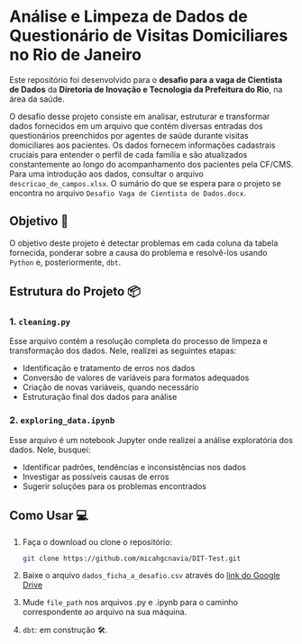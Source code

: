 # Análise e Limpeza de Dados de Questionário de Visitas Domiciliares no Rio de Janeiro

Este repositório foi desenvolvido para o **desafio para a vaga de Cientista de Dados** da **Diretoria de Inovação e Tecnologia da Prefeitura do Rio**, na área da saúde.

O desafio desse projeto consiste em analisar, estruturar e transformar dados fornecidos em um arquivo que contém diversas entradas dos questionários preenchidos por agentes de saúde durante visitas domiciliares aos pacientes. Os dados fornecem informações cadastrais cruciais para entender o perfil de cada família e são atualizados constantemente ao longo do acompanhamento dos pacientes pela CF/CMS. Para uma introdução aos dados, consultar o arquivo ```descricao_de_campos.xlsx```. O sumário do que se espera para o projeto se encontra no arquivo ```Desafio Vaga de Cientista de Dados.docx```.

## Objetivo 🎯

O objetivo deste projeto é detectar problemas em cada coluna da tabela fornecida, ponderar sobre a causa do problema e resolvê-los usando ```Python``` e, posteriormente, ```dbt```.

## Estrutura do Projeto 📦

### 1. **`cleaning.py`**
Esse arquivo contém a resolução completa do processo de limpeza e transformação dos dados. Nele, realizei as seguintes etapas:
- Identificação e tratamento de erros nos dados
- Conversão de valores de variáveis para formatos adequados
- Criação de novas variáveis, quando necessário
- Estruturação final dos dados para análise

### 2. **`exploring_data.ipynb`**
Esse arquivo é um notebook Jupyter onde realizei a análise exploratória dos dados. Nele, busquei:
- Identificar padrões, tendências e inconsistências nos dados
- Investigar as possíveis causas de erros
- Sugerir soluções para os problemas encontrados

## Como Usar 💻

1. Faça o download ou clone o repositório:
   ```bash
   git clone https://github.com/micahgcnavia/DIT-Test.git
   ```

2. Baixe o arquivo `dados_ficha_a_desafio.csv` através do [link do Google Drive](https://drive.google.com/file/d/1dWC1ZUPNlCQBalYPY8uP4Zzs0aue9nkQ/view?usp=sharing)

3. Mude ```file_path``` nos arquivos .py e .ipynb para o caminho correspondente ao arquivo na sua máquina.

4. ```dbt```: em construção 🛠️.
